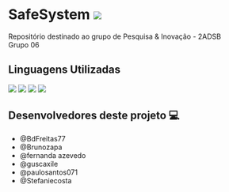 # SafeSystem <img src="..Site/assets/img/logoVerde.jpg">

Repositório destinado ao grupo de Pesquisa & Inovação - 2ADSB <br>
Grupo 06

## Linguagens Utilizadas

<img src="https://img.shields.io/badge/HTML5-E34F26?style=for-the-badge&logo=html5&logoColor=white">
<img src="https://img.shields.io/badge/CSS3-1572B6?style=for-the-badge&logo=css3&logoColor=white">
<img src="https://img.shields.io/badge/JavaScript-323330?style=for-the-badge&logo=javascript&logoColor=F7DF1E">
<img src="https://img.shields.io/badge/Java-ED8B00?style=for-the-badge&logo=java&logoColor=white">

## Desenvolvedores deste projeto :computer:

- @BdFreitas77
- @Brunozapa
- @fernanda azevedo
- @guscaxile
- @paulosantos071
- @Stefaniecosta